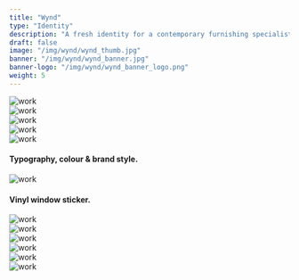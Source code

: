 ```yaml
---
title: "Wynd"
type: "Identity"
description: "A fresh identity for a contemporary furnishing specialist."
draft: false
image: "/img/wynd/wynd_thumb.jpg"
banner: "/img/wynd/wynd_banner.jpg"
banner-logo: "/img/wynd/wynd_banner_logo.png"
weight: 5
---
```


<div class="row">
    <div class="col-sm-12">
        <img src="/img/wynd/wynd_type.jpg" alt="work" class="media-img project-img">
    </div>
</div>

<div class="row">
    <div class="col-sm-6">
        <img src="/img/wynd/wynd_photography1.jpg" alt="work" class="media-img project-img">
    </div>
    <div class="col-sm-6">
        <img src="/img/wynd/wynd_photography2.jpg" alt="work" class="media-img project-img">
    </div>
</div>

<div class="row">
    <div class="col-sm-6">
        <img src="/img/wynd/wynd_photography3.jpg" alt="work" class="media-img project-img">
    </div>
    <div class="col-sm-6">
        <img src="/img/wynd/wynd_photography4.jpg" alt="work" class="media-img project-img">
    </div>
</div>

<h4>Typography, colour & brand style.</h4>

<div class="row">
    <div class="col-sm-12">
        <img src="/img/wynd/wynd_sign2.jpg" alt="work" class="media-img project-img">
    </div>
</div>

<h4>Vinyl window sticker.</h4>

<div class="row">
    <div class="col-sm-12">
        <img src="/img/wynd/wynd_cover.jpg" alt="work" class="media-img project-img">
    </div>
</div>

<div class="row">
    <div class="col-sm-12">
        <img src="/img/wynd/wynd_mag1.jpg" alt="work" class="media-img project-img">
    </div>
</div>

<div class="row">
    <div class="col-sm-12">
        <img src="/img/wynd/wynd_mag2.jpg" alt="work" class="media-img project-img">
    </div>
</div>

<div class="row">
    <div class="col-sm-12">
        <img src="/img/wynd/wynd_mag3.jpg" alt="work" class="media-img project-img">
    </div>
</div>

<div class="row">
    <div class="col-sm-12">
        <img src="/img/wynd/wynd_web.jpg" alt="work" class="media-img project-img">
    </div>
</div>

<div class="row">
    <div class="col-sm-12">
        <img src="/img/wynd/wynd_cards.jpg" alt="work" class="media-img project-img">
    </div>
</div>
